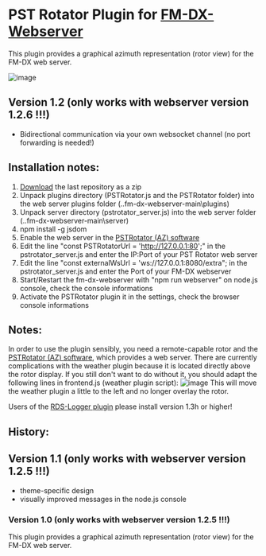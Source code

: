# PST Rotator Plugin for [FM-DX-Webserver](https://github.com/NoobishSVK/fm-dx-webserver)

This plugin provides a graphical azimuth representation (rotor view) for the FM-DX web server.

![image](https://github.com/user-attachments/assets/fd030189-c855-4303-94fc-ca3df8946c8d)

## Version 1.2 (only works with webserver version 1.2.6 !!!)

- Bidirectional communication via your own websocket channel (no port forwarding is needed!)

## Installation notes:

1. [Download]([https://github.com/Highpoint2000/PSTRotator/releases]) the last repository as a zip
3. Unpack plugins directory (PSTRotator.js and the PSTRotator folder) into the web server plugins folder (..fm-dx-webserver-main\plugins)
4. Unpack server directory (pstrotator_server.js) into the web server folder (..fm-dx-webserver-main\server)
5. npm install -g jsdom
6. Enable the web server in the [PSTRotator (AZ) software](https://www.pstrotator.com/)
7. Edit the line "const PSTRotatorUrl = 'http://127.0.0.1:80';" in the pstrotator_server.js and enter the IP:Port of your PST Rotator web server
8. Edit the line "const externalWsUrl = 'ws://127.0.0.1:8080/extra"; in the pstrotator_server.js and enter the Port of your FM-DX webserver
9. Start/Restart the fm-dx-webserver with "npm run webserver" on node.js console, check the console informations
10. Activate the PSTRotator plugin it in the settings, check the browser console informations 

## Notes: 

In order to use the plugin sensibly, you need a remote-capable rotor and the [PSTRotator (AZ) software](https://www.pstrotator.com/), which provides a web server. There are currently complications with the weather plugin because it is located directly above the rotor display. If you still don't want to do without it, you should adapt the following lines in frontend.js (weather plugin script):
![image](https://github.com/user-attachments/assets/7e27a78f-cc59-4d1e-9a0b-cc93a6a18139)
This will move the weather plugin a little to the left and no longer overlay the rotor.

Users of the [RDS-Logger plugin](https://github.com/Highpoint2000/webserver-logger) please install version 1.3h or higher!

## History: 

## Version 1.1 (only works with webserver version 1.2.5 !!!)

- theme-specific design
- visually improved messages in the node.js console

### Version 1.0 (only works with webserver version 1.2.5 !!!)

This plugin provides a graphical azimuth representation (rotor view) for the FM-DX web server.
